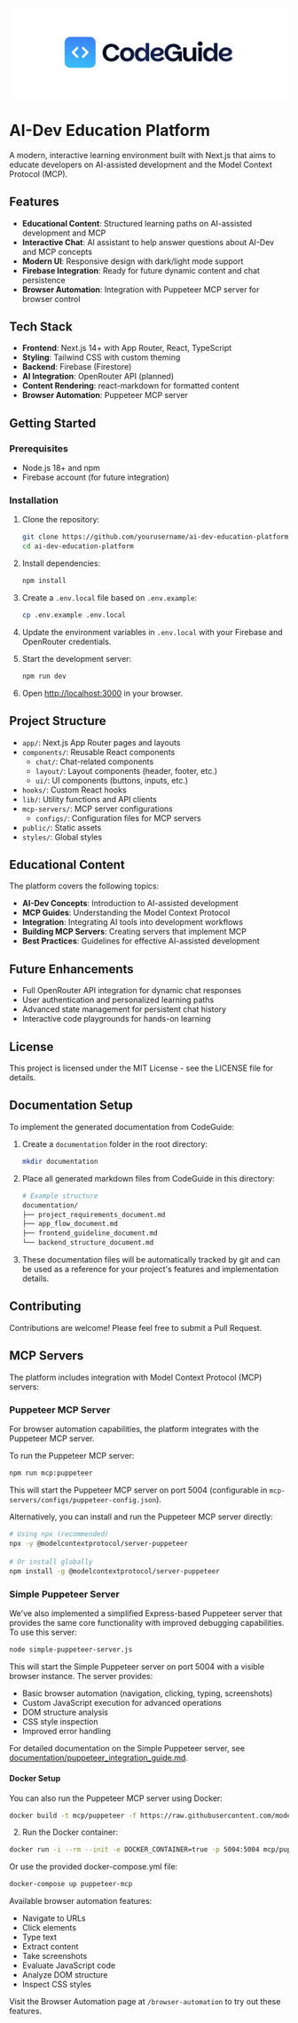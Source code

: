 [![CodeGuide](/codeguide-backdrop.svg)](https://codeguide.dev)

# AI-Dev Education Platform

A modern, interactive learning environment built with Next.js that aims to educate developers on AI-assisted development and the Model Context Protocol (MCP).

## Features

- **Educational Content**: Structured learning paths on AI-assisted development and MCP
- **Interactive Chat**: AI assistant to help answer questions about AI-Dev and MCP concepts
- **Modern UI**: Responsive design with dark/light mode support
- **Firebase Integration**: Ready for future dynamic content and chat persistence
- **Browser Automation**: Integration with Puppeteer MCP server for browser control

## Tech Stack

- **Frontend**: Next.js 14+ with App Router, React, TypeScript
- **Styling**: Tailwind CSS with custom theming
- **Backend**: Firebase (Firestore)
- **AI Integration**: OpenRouter API (planned)
- **Content Rendering**: react-markdown for formatted content
- **Browser Automation**: Puppeteer MCP server

## Getting Started

### Prerequisites

- Node.js 18+ and npm
- Firebase account (for future integration)

### Installation

1. Clone the repository:
   ```bash
   git clone https://github.com/yourusername/ai-dev-education-platform.git
   cd ai-dev-education-platform
   ```

2. Install dependencies:
   ```bash
   npm install
   ```

3. Create a `.env.local` file based on `.env.example`:
   ```bash
   cp .env.example .env.local
   ```

4. Update the environment variables in `.env.local` with your Firebase and OpenRouter credentials.

5. Start the development server:
   ```bash
   npm run dev
   ```

6. Open [http://localhost:3000](http://localhost:3000) in your browser.

## Project Structure

- `app/`: Next.js App Router pages and layouts
- `components/`: Reusable React components
  - `chat/`: Chat-related components
  - `layout/`: Layout components (header, footer, etc.)
  - `ui/`: UI components (buttons, inputs, etc.)
- `hooks/`: Custom React hooks
- `lib/`: Utility functions and API clients
- `mcp-servers/`: MCP server configurations
  - `configs/`: Configuration files for MCP servers
- `public/`: Static assets
- `styles/`: Global styles

## Educational Content

The platform covers the following topics:

- **AI-Dev Concepts**: Introduction to AI-assisted development
- **MCP Guides**: Understanding the Model Context Protocol
- **Integration**: Integrating AI tools into development workflows
- **Building MCP Servers**: Creating servers that implement MCP
- **Best Practices**: Guidelines for effective AI-assisted development

## Future Enhancements

- Full OpenRouter API integration for dynamic chat responses
- User authentication and personalized learning paths
- Advanced state management for persistent chat history
- Interactive code playgrounds for hands-on learning

## License

This project is licensed under the MIT License - see the LICENSE file for details.

## Documentation Setup

To implement the generated documentation from CodeGuide:

1. Create a `documentation` folder in the root directory:

   ```bash
   mkdir documentation
   ```

2. Place all generated markdown files from CodeGuide in this directory:

   ```bash
   # Example structure
   documentation/
   ├── project_requirements_document.md
   ├── app_flow_document.md
   ├── frontend_guideline_document.md
   └── backend_structure_document.md
   ```

3. These documentation files will be automatically tracked by git and can be used as a reference for your project's features and implementation details.

## Contributing

Contributions are welcome! Please feel free to submit a Pull Request.

## MCP Servers

The platform includes integration with Model Context Protocol (MCP) servers:

### Puppeteer MCP Server

For browser automation capabilities, the platform integrates with the Puppeteer MCP server.

To run the Puppeteer MCP server:

```bash
npm run mcp:puppeteer
```

This will start the Puppeteer MCP server on port 5004 (configurable in `mcp-servers/configs/puppeteer-config.json`).

Alternatively, you can install and run the Puppeteer MCP server directly:

```bash
# Using npx (recommended)
npx -y @modelcontextprotocol/server-puppeteer

# Or install globally
npm install -g @modelcontextprotocol/server-puppeteer
```

### Simple Puppeteer Server

We've also implemented a simplified Express-based Puppeteer server that provides the same core functionality with improved debugging capabilities. To use this server:

```bash
node simple-puppeteer-server.js
```

This will start the Simple Puppeteer server on port 5004 with a visible browser instance. The server provides:

- Basic browser automation (navigation, clicking, typing, screenshots)
- Custom JavaScript execution for advanced operations
- DOM structure analysis
- CSS style inspection
- Improved error handling

For detailed documentation on the Simple Puppeteer server, see [documentation/puppeteer_integration_guide.md](documentation/puppeteer_integration_guide.md).

#### Docker Setup

You can also run the Puppeteer MCP server using Docker:
```bash
docker build -t mcp/puppeteer -f https://raw.githubusercontent.com/modelcontextprotocol/servers/main/src/puppeteer/Dockerfile .
```

2. Run the Docker container:
```bash
docker run -i --rm --init -e DOCKER_CONTAINER=true -p 5004:5004 mcp/puppeteer
```

Or use the provided docker-compose.yml file:
```bash
docker-compose up puppeteer-mcp
```

Available browser automation features:
- Navigate to URLs
- Click elements
- Type text
- Extract content
- Take screenshots
- Evaluate JavaScript code
- Analyze DOM structure
- Inspect CSS styles

Visit the Browser Automation page at `/browser-automation` to try out these features.
